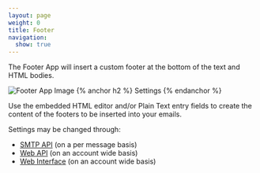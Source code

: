 ```yaml
---
layout: page
weight: 0
title: Footer
navigation:
  show: true
---
```


The Footer App will insert a custom footer at the bottom of the text and HTML bodies.

![Footer App Image]({{root_url}}/images/footer.png "Footer")
{% anchor h2 %}
Settings 
{% endanchor %}

Use the embedded HTML editor and/or Plain Text entry fields to create the content of the footers to be inserted into your emails.

Settings may be changed through:

-   [SMTP API]({{root_url}}/API_Reference/SMTP_API/apps.html#footer) (on a per message basis)
-   [Web API]({{root_url}}/API_Reference/Web_API/filter_settings.html#-Footer) (on an account wide basis)
-   [Web Interface](https://sendgrid.com/app) (on an account wide basis)

